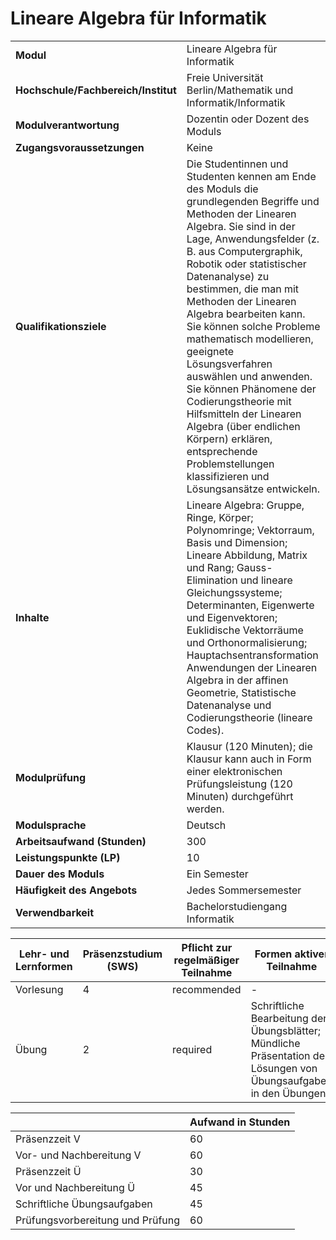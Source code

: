 # Lineare Algebra für Informatik

| | |
|-|-|
|**Modul**                           | Lineare Algebra für Informatik |
|**Hochschule/Fachbereich/Institut** | Freie Universität Berlin/Mathematik und Informatik/Informatik |
|**Modulverantwortung**              | Dozentin oder Dozent des Moduls |
|**Zugangsvoraussetzungen**          | Keine |
|**Qualifikationsziele**             | Die Studentinnen und Studenten kennen am Ende des Moduls die grundlegenden Begriffe und Methoden der Linearen Algebra. Sie sind in der Lage, Anwendungsfelder (z. B. aus Computergraphik, Robotik oder statistischer Datenanalyse) zu bestimmen, die man mit Methoden der Linearen Algebra bearbeiten kann. Sie können solche Probleme mathematisch modellieren, geeignete Lösungsverfahren auswählen und anwenden. Sie können Phänomene der Codierungstheorie mit Hilfsmitteln der Linearen Algebra (über endlichen Körpern) erklären, entsprechende Problemstellungen klassifizieren und Lösungsansätze entwickeln. |
|**Inhalte**                         | Lineare Algebra: Gruppe, Ringe, Körper; Polynomringe; Vektorraum, Basis und Dimension; Lineare Abbildung, Matrix und Rang; Gauss-Elimination und lineare Gleichungssysteme; Determinanten, Eigenwerte und Eigenvektoren; Euklidische Vektorräume und Orthonormalisierung; Hauptachsentransformation Anwendungen der Linearen Algebra in der affinen Geometrie, Statistische Datenanalyse und Codierungstheorie (lineare Codes). |
|**Modulprüfung**                    | Klausur (120 Minuten); die Klausur kann auch in Form einer elektronischen Prüfungsleistung (120 Minuten) durchgeführt werden. |
|**Modulsprache**                    | Deutsch |
|**Arbeitsaufwand (Stunden)**        | 300|
|**Leistungspunkte (LP)**            | 10 |
|**Dauer des Moduls**                | Ein Semester |
|**Häufigkeit des Angebots**         | Jedes Sommersemester |
|**Verwendbarkeit**                  | Bachelorstudiengang Informatik |

| Lehr- und Lernformen | Präsenzstudium <br> (SWS) | Pflicht zur regelmäßiger Teilnahme | Formen aktiver Teilnahme |
| ---------------------|---------------------------|------------------------------------|------------------------- |
| Vorlesung | 4 | recommended | - |
| Übung | 2 | required | Schriftliche Bearbeitung der Übungsblätter; Mündliche Präsentation der Lösungen von Übungsaufgaben in den Übungen |

|   | Aufwand in Stunden |
| - |--------------------|
| Präsenzzeit V | 60 |
| Vor- und Nachbereitung V | 60 |
| Präsenzzeit Ü | 30 |
| Vor und Nachbereitung Ü | 45 |
| Schriftliche Übungsaufgaben | 45 |
| Prüfungsvorbereitung und Prüfung | 60 |
